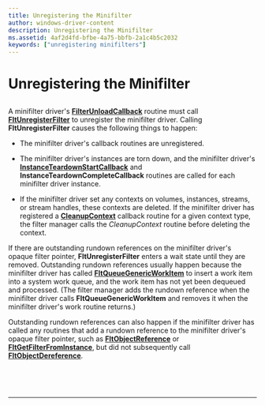 ```yaml
---
title: Unregistering the Minifilter
author: windows-driver-content
description: Unregistering the Minifilter
ms.assetid: 4af2d4fd-bfbe-4a75-bbfb-2a1c4b5c2032
keywords: ["unregistering minifilters"]
---
```


# Unregistering the Minifilter


## <span id="ddk_unregistering_the_minifilter_if"></span><span id="DDK_UNREGISTERING_THE_MINIFILTER_IF"></span>


A minifilter driver's [**FilterUnloadCallback**](https://msdn.microsoft.com/library/windows/hardware/ff551085) routine must call [**FltUnregisterFilter**](https://msdn.microsoft.com/library/windows/hardware/ff544606) to unregister the minifilter driver. Calling **FltUnregisterFilter** causes the following things to happen:

-   The minifilter driver's callback routines are unregistered.

-   The minifilter driver's instances are torn down, and the minifilter driver's [**InstanceTeardownStartCallback**](https://msdn.microsoft.com/library/windows/hardware/ff551098) and **InstanceTeardownCompleteCallback** routines are called for each minifilter driver instance.

-   If the minifilter driver set any contexts on volumes, instances, streams, or stream handles, these contexts are deleted. If the minifilter driver has registered a [**CleanupContext**](https://msdn.microsoft.com/library/windows/hardware/ff551078) callback routine for a given context type, the filter manager calls the *CleanupContext* routine before deleting the context.

If there are outstanding rundown references on the minifilter driver's opaque filter pointer, **FltUnregisterFilter** enters a wait state until they are removed. Outstanding rundown references usually happen because the minifilter driver has called [**FltQueueGenericWorkItem**](https://msdn.microsoft.com/library/windows/hardware/ff543452) to insert a work item into a system work queue, and the work item has not yet been dequeued and processed. (The filter manager adds the rundown reference when the minifilter driver calls **FltQueueGenericWorkItem** and removes it when the minifilter driver's work routine returns.)

Outstanding rundown references can also happen if the minifilter driver has called any routines that add a rundown reference to the minifilter driver's opaque filter pointer, such as [**FltObjectReference**](https://msdn.microsoft.com/library/windows/hardware/ff543382) or [**FltGetFilterFromInstance**](https://msdn.microsoft.com/library/windows/hardware/ff543049), but did not subsequently call [**FltObjectDereference**](https://msdn.microsoft.com/library/windows/hardware/ff543378).

 

 


--------------------


